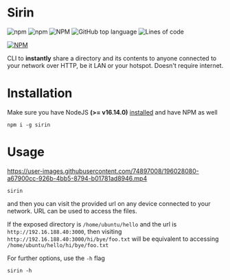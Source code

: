 # Sirin
![npm](https://img.shields.io/npm/v/sirin?style=for-the-badge)
![npm](https://img.shields.io/npm/dt/sirin?color=%23a020f0&style=for-the-badge) ![NPM](https://img.shields.io/npm/l/sirin?style=for-the-badge) ![GitHub top language](https://img.shields.io/github/languages/top/resyfer/sirin?style=for-the-badge) ![Lines of code](https://img.shields.io/tokei/lines/github/resyfer/sirin?style=for-the-badge)

[![NPM](https://nodei.co/npm/sirin.png)](https://www.npmjs.com/package/sirin)

CLI to **instantly** share a directory and its contents to anyone connected to your network over HTTP, be it LAN or your hotspot. Doesn't require internet.

# Installation
Make sure you have NodeJS **(>= v16.14.0)** [installed](https://nodejs.org/en/) and have NPM as well
```
npm i -g sirin
```

# Usage

https://user-images.githubusercontent.com/74897008/196028080-a67900cc-926b-4bb5-8794-b01781ad8946.mp4


```
sirin
```

and then you can visit the provided url on any device connected to your network. URL can be used to access the files.

If the exposed directory is `/home/ubuntu/hello` and the url is `http://192.16.188.40:3000`, then visiting `http://192.16.188.40:3000/hi/bye/foo.txt` will be equivalent to accessing `/home/ubuntu/hello/hi/bye/foo.txt`


For further options, use the `-h` flag
```
sirin -h
```
